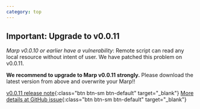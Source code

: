 ```yaml
---
category: top
---
```


<div class="col-xs-12" markdown="1">

## <span class="text-danger">Important:</span> Upgrade to v0.0.11

*Marp v0.0.10 or earlier have a vulnerability*: Remote script can read any local resource without intent of user. We have patched this problem on v0.0.11.

**We recommend to upgrade to Marp v0.0.11 strongly.** Please download the latest version from above and overwrite your Marp!!

[<i class="fa fa-angle-double-right" aria-hidden="true"></i> v0.0.11 release note](https://github.com/yhatt/marp/releases/tag/v0.0.11){:class="btn btn-sm btn-default" target="_blank"}
[<i class="fa fa-github" aria-hidden="true"></i> More details at GitHub issue](https://github.com/yhatt/marp/issues/187){:class="btn btn-sm btn-default" target="_blank"}

</div>
